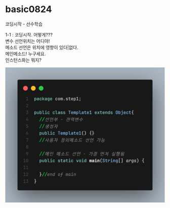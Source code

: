 # basic0824
코딩시작 - 선수학습

1-1 : 코딩시작. 어떻게???<br>
변수 선언위치는 어디야!<br>
메소드 선언은 위치에 영향이 있다|없다.<br>
메인메소드! 누구세요.<br>
인스턴스화는 뭐지?<br>

<img src="/template1.png" width="600" height="auto"/>
